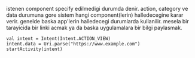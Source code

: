 istenen component specify edilmedigi durumda denir.
action, category ve data durumuna gore sistem hangi component(lerin) halledecegine karar verir.
genelde baska app'lerin halledecegi durumlarda kullanilir.
mesela bir tarayicida bir linki acmak ya da baska uygulamalara bir bilgi paylasmak.

```
val intent = Intent(Intent.ACTION_VIEW)
intent.data = Uri.parse("https://www.example.com")
startActivity(intent)
```

